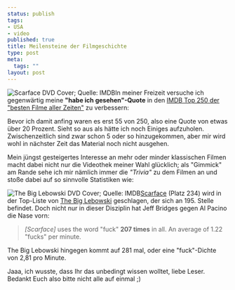 ```yaml
--- 
status: publish
tags: 
- USA
- video
published: true
title: Meilensteine der Filmgeschichte
type: post
meta: 
  tags: ""
layout: post
---
```

<img id="image720" src="http://fredericiana.de/uploads/2006/11/scarface-small.jpg" alt="Scarface DVD Cover; Quelle: IMDB" class="alignleft" />In meiner Freizeit versuche ich gegenwärtig meine <strong>"habe ich gesehen"-Quote</strong> in den <a href="http://imdb.com/chart/top">IMDB Top 250 der "besten Filme aller Zeiten"</a> zu verbessern:

Bevor ich damit anfing waren es erst 55 von 250, also eine Quote von etwas über 20 Prozent. Sieht so aus als hätte ich noch Einiges aufzuholen. Zwischenzeitlich sind zwar schon 5 oder so hinzugekommen, aber mir wird wohl in nächster Zeit das Material noch nicht ausgehen.

Mein jüngst gesteigertes Interesse an mehr oder minder klassischen Filmen macht dabei nicht nur die Videothek meiner Wahl glücklich; als "Gimmick" am Rande sehe ich mir nämlich immer die <em>"Trivia"</em> zu dem Filmen an und stoße dabei auf so sinnvolle Statistiken wie:

<img id="image722" src="http://fredericiana.de/uploads/2006/11/lebowski-small.jpg" alt="The Big Lebowski DVD Cover; Quelle: IMDB" class="alignright" /><a href="http://www.imdb.com/title/tt0086250/">Scarface</a> (Platz 234) wird in der Top-Liste von <a href="http://imdb.com/title/tt0118715/">The Big Lebowski</a> geschlagen, der sich an 195. Stelle befindet. Doch nicht nur in dieser Disziplin hat Jeff Bridges gegen Al Pacino die Nase vorn:

<blockquote><em>[Scarface]</em> uses the word "fuck" <strong>207 times</strong> in all. An average of 1.22 "fucks" per minute.</blockquote>

The Big Lebowski hingegen kommt auf 281 mal, oder eine "fuck"-Dichte von 2,81 pro Minute.

Jaaa, ich wusste, dass Ihr das unbedingt wissen wolltet, liebe Leser. Bedankt Euch also bitte nicht alle auf einmal ;)
